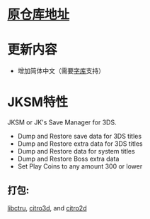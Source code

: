 # <a href="https://github.com/J-D-K/JKSM">原仓库地址</a>

# 更新内容
* 增加简体中文（需要<a href="https://github.com/dnasdw/SharedFontTool/releases/tag/v3.1">字库</a>支持）

# JKSM特性
JKSM or JK's Save Manager for 3DS.
* Dump and Restore save data for 3DS titles
* Dump and Restore extra data for 3DS titles
* Dump and Restore data for system titles
* Dump and Restore Boss extra data
* Set Play Coins to any amount 300 or lower

## 打包:
[libctru](https://github.com/smealum/ctrulib), [citro3d](https://github.com/fincs/citro3d), and [citro2d](https://github.com/devkitPro/citro2d)
